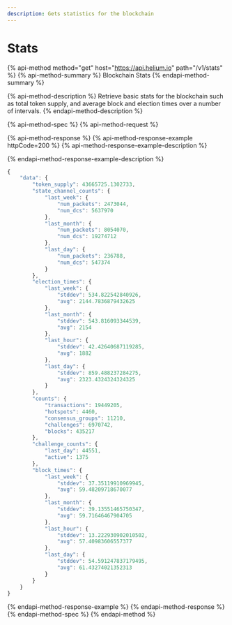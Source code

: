 ```yaml
---
description: Gets statistics for the blockchain
---
```


# Stats

{% api-method method="get" host="https://api.helium.io" path="/v1/stats" %}
{% api-method-summary %}
Blockchain Stats
{% endapi-method-summary %}

{% api-method-description %}
Retrieve basic stats for the blockchain such as total token supply, and average block and election times over a number of intervals.
{% endapi-method-description %}

{% api-method-spec %}
{% api-method-request %}

{% api-method-response %}
{% api-method-response-example httpCode=200 %}
{% api-method-response-example-description %}

{% endapi-method-response-example-description %}

```javascript
{
    "data": {
        "token_supply": 43665725.1302733,
        "state_channel_counts": {
            "last_week": {
                "num_packets": 2473044,
                "num_dcs": 5637970
            },
            "last_month": {
                "num_packets": 8054070,
                "num_dcs": 19274712
            },
            "last_day": {
                "num_packets": 236788,
                "num_dcs": 547374
            }
        },
        "election_times": {
            "last_week": {
                "stddev": 534.822542840926,
                "avg": 2144.7836879432625
            },
            "last_month": {
                "stddev": 543.816093344539,
                "avg": 2154
            },
            "last_hour": {
                "stddev": 42.42640687119285,
                "avg": 1882
            },
            "last_day": {
                "stddev": 859.488237284275,
                "avg": 2323.4324324324325
            }
        },
        "counts": {
            "transactions": 19449205,
            "hotspots": 4460,
            "consensus_groups": 11210,
            "challenges": 6970742,
            "blocks": 435217
        },
        "challenge_counts": {
            "last_day": 44551,
            "active": 1375
        },
        "block_times": {
            "last_week": {
                "stddev": 37.35119910969945,
                "avg": 59.48209718670077
            },
            "last_month": {
                "stddev": 39.13551465750347,
                "avg": 59.71646467904705
            },
            "last_hour": {
                "stddev": 13.222930902010502,
                "avg": 57.40983606557377
            },
            "last_day": {
                "stddev": 54.591247837179495,
                "avg": 61.43274021352313
            }
        }
    }
}
```
{% endapi-method-response-example %}
{% endapi-method-response %}
{% endapi-method-spec %}
{% endapi-method %}

